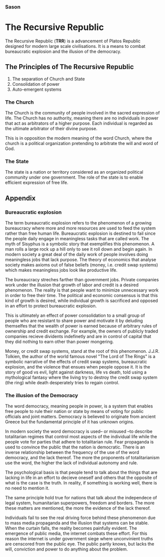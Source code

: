 ### Sason
# The Recursive Republic

The Recursive Republic (**TRR**) is a advancement of Platos Republic designed for modern large scale civilisations. It is a means to combat bureaucratic explosion and the illusion of the democracy.

## The Principles of The Recursive Republic

1. The separation of Church and State
2. Consolidation of power
3. Auto-emergent systems

### The Church
The Church is the community of people involved in the sacred expression of life. The Church has no authority, meaning there are no individuals in power that act as arbitrators of a higher purpose. Each individual is regarded as the ultimate arbitrator of their divine purpose.

This is in opposition the modern meaning of the word Church, where the church is a political organization pretending to arbitrate the will and word of God. 

### The State
The state is a nation or territory considered as an organized political community under one government. The role of the state is to enable efficient expression of free life.

## Appendix

### Bureaucratic explosion

The term bureaucratic explosion refers to the phenomenon of a growing bureaucracy where more and more resources are used to feed the system rather than free human life. Bureaucratic explosion is destined to fail since the people daily engage in meaningless tasks that are called work. The myth of Sisyphus is a symbolic story that exemplifies this phenomenon. A man rolls a large rock up a hill only to see it roll down and begin again. In modern society a great deal of the daily work of people involves doing meaningless jobs that lack purpose. The theory of economics that analyse society makes axioms out of false beliefs (money, i.e. credit swap systems) which makes meaningless jobs look like productive life.

The bureaucracy streches farther than government jobs. Private companies work under the illusion that growth of labor and credit is a desired phenomenon. The reality is that people want to minimize unnecessary work in order to free their time. The political and economic consensus is that this kind of growth is desired, while individual growth is sacrificed and opposed in an effort to protect bureaucratic explosion. 

This is ultimately an effect of power consolidation to a small group of people who are resistant to share power and motivate it by deluding themselfes that the wealth of power is earned because of arbitrary rules of ownership and credit exchange. For example, the owners of publicly traded companies recieve dividents indefinetly and are in control of capital that they did nothing to earn other than power mongering. 

Money, or credit swap systems, stand at the root of this phenomenon. J.J.R. Tolkien, the author of the world famous novel "The Lord of The Rings" is a symbolic narrative of the effects of credit swap systems, bureaucratic explosion, and the violence that ensues when people oppose it. It is the story of good vs evil, light against darkness, life vs death, told using a mythological fantasy where the living try to destroy the credit swap system (the ring) while death desperately tries to regain control.

### The illusion of the Democracy

The word democracy, meaning people in power, is a system that enables free people to rule their nation or state by means of voting for public officials and joint matters. Democracy is believed to originate from ancient Greece but the fundamental principle of it has unknown origins.

In modern society the word democracy is used– or misused –to describe totalitarian regimes that control most aspects of the individual life while the people vote for parties that adhere to totalitarian rule. Fear propaganda is used to convince the public that the nation is democratic. There is an inverse relationship between the frequency of the use of the word democracy, and the lack thereof. The more the proponents of totalitarianism use the word, the higher the lack of individual autonomy and rule.

The psychological basis is that people tend to talk about the things that are lacking in life in an effort to decieve oneself and others that the opposite of what is the case is the truth. In reality, if something is working well, there is no need to mention it.

The same principle hold true for nations that talk about the independece of legal system, humanitarian superpowers, freedom and borders. The more these matters are mentioned, the more the evidence of the lack thereof. 

Individuals fail to see the real driving force behind these phenomenon due to mass media propaganda and the illusion that systems can be stable. When the curtain falls, the reality becomes painfully evident. The emergence of public media, the internet combats these effort. For this reason the internet is under government siege where unconvinient truths are censcored from the public eye. The public partly knows, but lacks the will, conviction and power to do anything about the problem.



